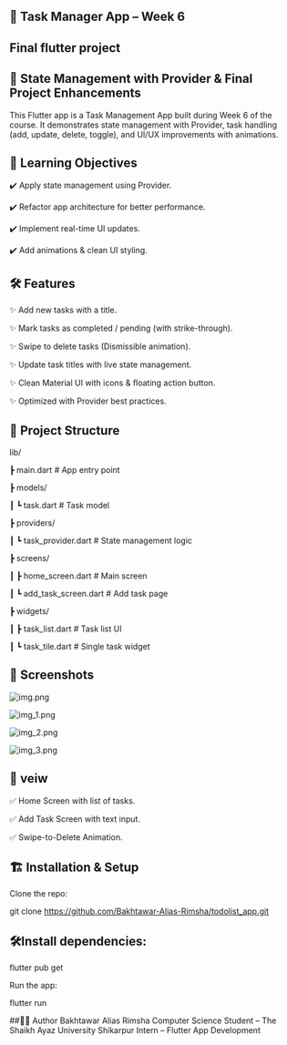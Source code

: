 ## 📝 Task Manager App – Week 6 
##   Final flutter project

## 🚀 State Management with Provider & Final Project Enhancements

This Flutter app is a Task Management App built during Week 6 of the course.
It demonstrates state management with Provider, task handling (add, update, delete, toggle), and UI/UX improvements with animations.

## 🎯 Learning Objectives

✔️ Apply state management using Provider.

✔️ Refactor app architecture for better performance.

✔️ Implement real-time UI updates.

✔️ Add animations & clean UI styling.

## 🛠️ Features

✨ Add new tasks with a title.

✨ Mark tasks as completed / pending (with strike-through).

✨ Swipe to delete tasks (Dismissible animation).

✨ Update task titles with live state management.

✨ Clean Material UI with icons & floating action button.

✨ Optimized with Provider best practices.

## 📂 Project Structure
lib/

┣ main.dart                # App entry point

┣ models/

┃   ┗ task.dart            # Task model

┣ providers/

┃   ┗ task_provider.dart   # State management logic

┣ screens/

┃   ┣ home_screen.dart     # Main screen

┃   ┗ add_task_screen.dart # Add task page

┣ widgets/

┃   ┣ task_list.dart       # Task list UI

┃   ┗ task_tile.dart       # Single task widget

## 📸 Screenshots 

![img.png](img.png)

![img_1.png](img_1.png)

![img_2.png](img_2.png)

![img_3.png](img_3.png)

## 🎯 veiw
✅ Home Screen with list of tasks.

✅ Add Task Screen with text input.

✅ Swipe-to-Delete Animation.

## 🏗️ Installation & Setup

Clone the repo:

git clone https://github.com/Bakhtawar-Alias-Rimsha/todolist_app.git


## 🛠Install dependencies:

flutter pub get

Run the app:

flutter run


##👩‍💻 Author 
Bakhtawar Alias Rimsha Computer Science Student –  The Shaikh Ayaz University Shikarpur Intern – Flutter App Development 
